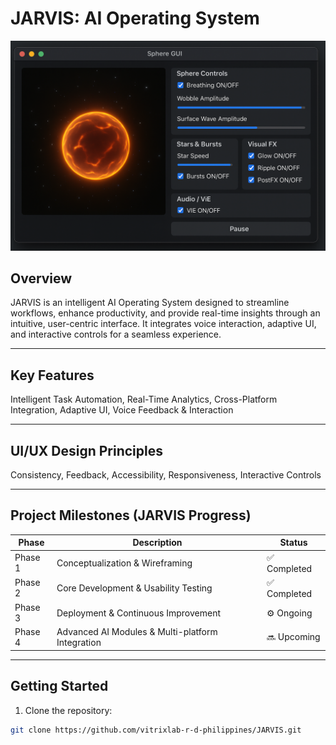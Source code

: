 # JARVIS: AI Operating System

<img src="https://raw.githubusercontent.com/VitrixLab-R-D-Philippines/JARVIS/63e36a8aa13fdfb4a04491af5156329bd1acf8d6/JARVIS%20tager%20GUI.png" alt="JARVIS GUI" width="540">


## Overview

JARVIS is an intelligent AI Operating System designed to streamline workflows, enhance productivity, and provide real-time insights through an intuitive, user-centric interface. It integrates voice interaction, adaptive UI, and interactive controls for a seamless experience.

---

## Key Features

Intelligent Task Automation, Real-Time Analytics, Cross-Platform Integration, Adaptive UI, Voice Feedback & Interaction

---

## UI/UX Design Principles

Consistency, Feedback, Accessibility, Responsiveness, Interactive Controls

---

## Project Milestones (JARVIS Progress)

| Phase | Description | Status |
|-------|-------------|--------|
| Phase 1 | Conceptualization & Wireframing | ✅ Completed |
| Phase 2 | Core Development & Usability Testing | ✅ Completed |
| Phase 3 | Deployment & Continuous Improvement | ⚙️ Ongoing |
| Phase 4 | Advanced AI Modules & Multi-platform Integration | 🔜 Upcoming |

---

## Getting Started

1. Clone the repository:  
```bash
git clone https://github.com/vitrixlab-r-d-philippines/JARVIS.git
